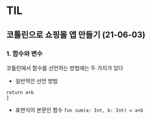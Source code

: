 # TIL

## 코틀린으로 쇼핑몰 앱 만들기 (21-06-03)
### 1. 함수와 변수
코틀린에서 함수를 선언하는 방법에는 두 가지가 있다
- 일반적인 선언 방법
``` fun sum(a: Int, b: Int): Int {
return a+b
}
```
- 표현식이 본문인 함수
``` fun sum(a: Int, b: Int) = a+b ```
